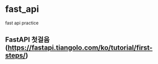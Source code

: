 # fast_api 
fast api practice

## FastAPI 첫걸음 (https://fastapi.tiangolo.com/ko/tutorial/first-steps/) 


